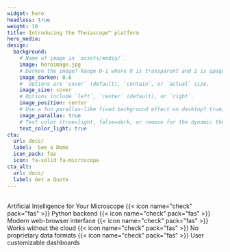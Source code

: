 ```yaml
---
widget: hero
headless: true
weight: 10
title: Introducing the Theiascope™ platform 
hero_media: 
design:
  background:
    # Name of image in `assets/media/`.
    image: heroimage.jpg
    # Darken the image? Range 0-1 where 0 is transparent and 1 is opaque.
    image_darken: 0.6
    #  Options are `cover` (default), `contain`, or `actual` size.
    image_size: cover
    # Options include `left`, `center` (default), or `right`.
    image_position: center
    # Use a fun parallax-like fixed background effect on desktop? true/false
    image_parallax: true
    # Text color (true=light, false=dark, or remove for the dynamic theme color).
    text_color_light: true
cta:
  url: docs/
  label:  See a Demo
  icon_pack: fas
  icon: fa-solid fa-microscope
cta_alt:
  url: docs/
  label: Get a Quote
---
```


<br>
Artificial Intelligence for Your Microscope
{{< icon name="check" pack="fas" >}} Python backend
{{< icon name="check" pack="fas" >}} Modern web-browser interface
{{< icon name="check" pack="fas" >}} Works without the cloud
{{< icon name="check" pack="fas" >}} No proprietary data formats
{{< icon name="check" pack="fas" >}} User customizable dashboards
<br>
<br>
<br>
<br>
<br>

